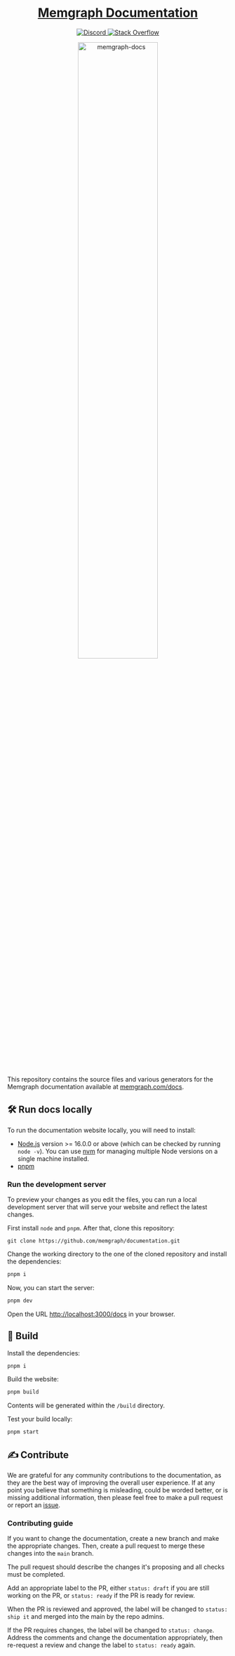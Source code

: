 <h1 align="center"><a href="https://memgraph.com/docs/">Memgraph Documentation</a></h1>

<p align="center">
  <a href="https://memgr.ph/join-discord">
    <img src="https://img.shields.io/badge/Discord-7289DA?style=for-the-badge&logo=discord&logoColor=white" alt="Discord"/>
  </a>
  <a href="https://stackoverflow.com/questions/tagged/memgraphdb">
    <img src="https://img.shields.io/badge/Stack_Overflow-FE7A16?style=for-the-badge&logo=stack-overflow&logoColor=white" alt="Stack Overflow"/>
  </a>
</p>

<p align="center">
  <a href="https://memgraph.com/docs">
    <img src="https://public-assets.memgraph.com/github-readme-images/memgraph-documentation.png" 
         alt="memgraph-docs" 
         title="memgraph-docs"
         style="width: 60%"/>
  </a>
</p>

This repository contains the source files and various generators for the
Memgraph documentation available at
[memgraph.com/docs](https://memgraph.com/docs).

## :hammer_and_wrench: Run docs locally

To run the documentation website locally, you will need to install:

- [Node.js](https://nodejs.org/en/download/) version >= 16.0.0 or above (which
  can be checked by running `node -v`). You can use
  [nvm](https://github.com/nvm-sh/nvm) for managing multiple Node versions on a
  single machine installed.
- [pnpm](https://pnpm.io/installation) 

### Run the development server

To preview your changes as you edit the files, you can run a local development
server that will serve your website and reflect the latest changes.

First install `node` and `pnpm`. After that, clone this repository:

```
git clone https://github.com/memgraph/documentation.git
```

Change the working directory to the one of the cloned repository and install the dependencies:

```bash
pnpm i
```

Now, you can start the server:

```bash
pnpm dev
```

Open the URL [http://localhost:3000/docs](http://localhost:3000/docs) in your browser.

## :construction: Build

Install the dependencies:

```bash
pnpm i
```

Build the website:

```bash
pnpm build
```

Contents will be generated within the `/build` directory. 

Test your build locally:

```bash
pnpm start
```

## :writing_hand: Contribute

We are grateful for any community contributions to the documentation, as they are
the best way of improving the overall user experience. If at any point you
believe that something is misleading, could be worded better, or is missing
additional information, then please feel free to make a pull request or report
an [issue](https://github.com/memgraph/documentation/issues).

### Contributing guide

If you want to change the documentation, create a new branch and make the
appropriate changes. Then, create a pull request to merge these changes into the
`main` branch.

The pull request should describe the changes it's proposing and all checks must
be completed. 

Add an appropriate label to the PR, either `status: draft` if you are still
working on the PR, or `status: ready` if the PR is ready for review. 

When the PR is reviewed and approved, the label will be changed to `status: ship
it` and merged into the main by the repo admins.

If the PR requires changes, the label will be changed to `status: change`.
Address the comments and change the documentation appropriately, then re-request
a review and change the label to `status: ready` again. 
